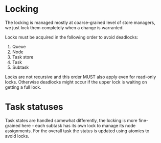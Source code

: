 # Locking

The locking is managed mostly at coarse-grained level of store managers, we just lock them
completely when a change is warranted.

Locks must be acquired in the following order to avoid deadlocks:
1. Queue
2. Node
3. Task store
4. Task
5. Subtask

Locks are not recursive and this order MUST also apply even for read-only locks. Otherwise
deadlocks might occur if the upper lock is waiting on getting a full lock.

# Task statuses

Task states are handled somewhat differently, the locking is more fine-grained here - each
subtask has its own lock to manage its node assignments. For the overall task the status
is updated using atomics to avoid locks.
